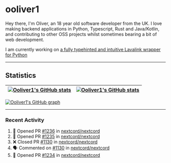 # ooliver1

Hey there, I'm Oliver, an 18 year old software developer from the UK. I love making backend applications in Python, Typescript, Rust and Java/Kotlin, and contributing to other OSS projects whilst sometimes bearing a bit of web development.

I am currently working on [a fully typehinted and intuitive Lavalink wrapper for Python](https://github.com/ooliver1/mafic)

---

## Statistics

| <a href="https://github.com/anuraghazra/github-readme-stats"><img src="https://github-readme-stats.ooliver1.vercel.app/api/?username=ooliver1&theme=midnight-purple&show_icons=true&hide_border=true&show_private=true&include_all_commits=true&show_total_reviews=true" alt="Ooliver1's GitHub stats" align="center" /></a> | <a href="https://github.com/anuraghazra/github-readme-stats"><img src="https://github-readme-stats.vercel.app/api/top-langs?username=ooliver1&theme=midnight-purple&count_private=true&exclude_repo=obsidi&layout=compact&langs_count=10&hide_border=true" alt="Ooliver1's GitHub stats" align="center" /></a> |
| ----------------------------------------------------------------------------------------------------------------------------------------------------------------------------------------------------------------------------------------------------------------------------------------------------- | ----------------------------------------------------------------------------------------------------------------------------------------------------------------------------------------------------------------------------------------------------------------------------------------------------------------------- |

[![Ooliver1's GitHub graph](https://github-readme-activity-graph.vercel.app/graph?username=ooliver1&bg_color=000000&color=9745f5&line=9745f5&point=FFFFFF&hide_border=true)](https://github.com/ashutosh00710/github-readme-activity-graph)

---

### Recent Activity

<!--START_SECTION:activity-->
1. 💪 Opened PR [#1236](https://github.com/nextcord/nextcord/pull/1236) in [nextcord/nextcord](https://github.com/nextcord/nextcord)
2. 💪 Opened PR [#1235](https://github.com/nextcord/nextcord/pull/1235) in [nextcord/nextcord](https://github.com/nextcord/nextcord)
3. ❌ Closed PR [#1130](https://github.com/nextcord/nextcord/pull/1130) in [nextcord/nextcord](https://github.com/nextcord/nextcord)
4. 🗣 Commented on [#1130](https://github.com/nextcord/nextcord/issues/1130) in [nextcord/nextcord](https://github.com/nextcord/nextcord)
5. 💪 Opened PR [#1234](https://github.com/nextcord/nextcord/pull/1234) in [nextcord/nextcord](https://github.com/nextcord/nextcord)
<!--END_SECTION:activity-->
